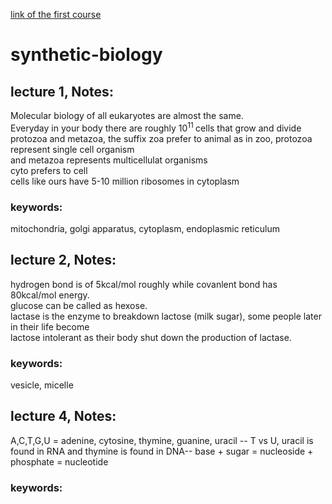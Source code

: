 [link of the first course](https://www.youtube.com/watch?time_continue=5&v=t5Y89b-3Zvc)

# synthetic-biology
## lecture 1, Notes:
  Molecular biology of all eukaryotes are almost the same.<br />
  Everyday in your body there are roughly 10<sup>11 </sup> cells that grow and divide<br />
  protozoa and metazoa, the suffix zoa prefer to animal as in zoo, protozoa represent single cell organism <br />
  and metazoa represents multicellulat organisms <br />
  cyto prefers to cell <br />
  cells like ours have 5-10 million ribosomes in cytoplasm <br />

### keywords: 
  mitochondria, golgi apparatus, cytoplasm, endoplasmic reticulum

## lecture 2, Notes:
  hydrogen bond is of 5kcal/mol roughly while covanlent bond has 80kcal/mol energy.<br/>
  glucose can be called as hexose.<br/>
  lactase is the enzyme to breakdown lactose (milk sugar), some people later in their life become<br/>
  lactose intolerant as their body shut down the production of lactase. 

### keywords: 
vesicle, micelle

## lecture 4, Notes:
  A,C,T,G,U = adenine, cytosine, thymine, guanine, uracil --
  T vs U, uracil is found in RNA and thymine is found in DNA--
  base + sugar = nucleoside + phosphate = nucleotide
  
### keywords:
